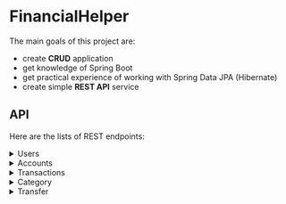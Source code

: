 # FinancialHelper
The main goals of this project are:
- create **CRUD** application
- get knowledge of Spring Boot
- get practical experience of working with Spring Data JPA (Hibernate)
- create simple **REST API** service

## API
Here are the lists of REST endpoints:
<details>
<summary>Users</summary>

| Endpoint | Method | Description|
|-----:|-----------| -----| 
| **getAllUsers**| GET| Retrieving list of all users and their accounts: `/api/users`|
| **getUserById**| GET| Retrieving information about specified user by **Id** : `/api/users/{id}`|
| **createUser**| POST| Creating new user : `/api/users`<br/> *Request body*:<br/> `{"email":"dummy_user@dummy.com", "password":"password123"}`|
| **updateUser**| PUT| Updating information about existing user: `/api/users`<br/> *Request body*:<br/> `{"id":1, "email":"new_dummy_user@dummy.com", "password":"password123"}`|
| **deleteUser**| DELETE| Deleting an existing user by **Id** : `/api/users/{id}` |

</details>

<details>
<summary>Accounts</summary>

| Endpoint | Method | Description|
|-----:|-----------| -----| 
| **getAllAccounts**| GET| Retrieving list of all accounts and their ownerId: `/api/accounts`|
| **getAccountById**| GET| Retrieving information about specified user by **Id** : `/api/accounts/{id}`|
| **createAccount**| POST| Creating new account : `/api/accounts`<br/> *Request body*:<br/> `{"name":"Bank USD", "balance":"10000.00", "ownerId":3}`|
| **updateAccount**| PUT| Updating information about existing account: `/api/accounts`<br/> *Request body*:<br/> `{"id":1, "name":"Bank USD", "balance":"5000.00", "ownerId":3}`|
| **deleteAccount**| DELETE| Deleting an existing account by **Id** : `/api/accounts/{id}` |

</details>

<details>
<summary>Transactions</summary>

|                       Endpoint | Method | Description                                                                                                                    |
|-------------------------------:|-----------|--------------------------------------------------------------------------------------------------------------------------------| 
|         **getAllTransactions** | GET| Retrieving list of all transactions: `/api/transactions`                                                                       |
|         **getTransactionById** | GET| Retrieving information about specified transaction by **Id** : `/api/transactions/{id}`                                        |
|    **getTransactionsByPeriod** | GET| Retrieving information about all transactions between certain dates : <br/>`/api/transactions?start=2022-10-16&end=2022-10-17` |
|  **getTransactionsByCategory** | GET| Retrieving information about all transactions with certain category : <br/>`/api/transactions?categoryId=1`                    |
| **getTransactionsByAccountId** | GET| Retrieving information about all transactions by account Id : <br/>`/api/transactions?accountId=1`                       |
|          **createTransaction** | POST| Creating new transaction : `/api/transactions`<br/> *Request body*:<br/> `{"result":5000.00, "accountId":1, "categoryId": 2}`  |
|          **deleteTransaction** | DELETE| Deleting an existing transaction by **Id** : `/api/transactions/{id}`                                                          |

</details>

<details>
<summary>Category</summary>

| Endpoint | Method | Description|
|-----:|-----------| -----| 
| **getCategories**| GET| Retrieving list of all categories: `/api/transactions`|
| **getCategoryById**| GET| Retrieving information about specified category by **Id** : `/api/transactions/{id}`|
| **createTransaction**| POST| Creating new category : `/api/transactions`<br/> *Request body*:<br/> `{"name":"Steam"}`|
| **updateCategory**| PUT| Updating existing category: `/api/transactions`<br/> *Request body*:<br/> `{"id":8, "name":"STEAM"}`|
| **deleteTransaction**| DELETE| Deleting an existing category by **Id** : `/api/transactions/{id}` |

</details>

<details>
<summary>Transfer</summary>

| Endpoint | Method | Description|
|-----:|-----------| -----| 
| **transferMoney**| POST| Transfering money from one account to another: `/api/transfer`<br/> *Request body*:<br/> `{"senderId":1, "receiverId":2, "amount":5000.00}`|


</details>
